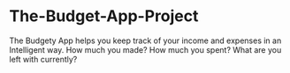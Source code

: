 # The-Budget-App-Project
The Budgety App helps you keep track of your income and expenses in an Intelligent way. How much you made? How much you spent? What are you left with currently?

